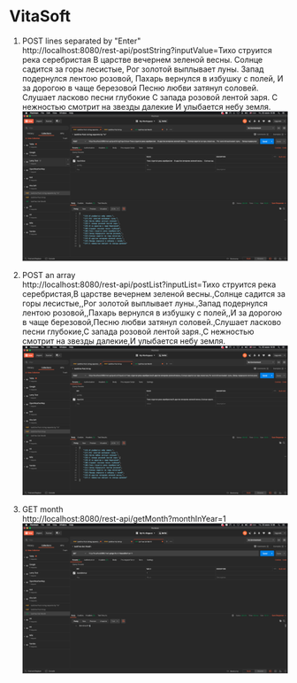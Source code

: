# VitaSoft

1) POST lines separated by "Enter" </br>
http://localhost:8080/rest-api/postString?inputValue=Тихо струится река серебристая
В царстве вечернем зеленой весны.
Солнце садится за горы лесистые,
Рог золотой выплывает луны.
Запад подернулся лентою розовой,
Пахарь вернулся в избушку с полей,
И за дорогою в чаще березовой
Песню любви затянул соловей.
Слушает ласково песни глубокие
С запада розовой лентой заря.
С нежностью смотрит на звезды далекие
И улыбается небу земля.
![Post request](https://github.com/root0x251/VitaSoft/blob/master/Postman/img/Снимок%20экрана%202020-07-30%20в%209.36.10.png)

1) POST an array </br>
http://localhost:8080/rest-api/postList?inputList=Тихо струится река серебристая,В царстве вечернем зеленой весны.,Солнце садится за горы лесистые,,Рог золотой выплывает луны.,Запад подернулся лентою розовой,,Пахарь вернулся в избушку с полей,,И за дорогою в чаще березовой,Песню любви затянул соловей.,Слушает ласково песни глубокие,С запада розовой лентой заря.,С нежностью смотрит на звезды далекие,И улыбается небу земля.
![Post request](https://github.com/root0x251/VitaSoft/blob/master/Postman/img/Снимок%20экрана%202020-07-30%20в%209.35.38.png)

3) GET month </br>
http://localhost:8080/rest-api/getMonth?monthInYear=1
![Get request](https://github.com/root0x251/VitaSoft/blob/master/Postman/img/Снимок%20экрана%202020-07-30%20в%209.36.19.png)
